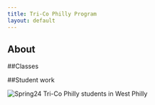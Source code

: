 ```yaml
---
title: Tri-Co Philly Program
layout: default
---
```


## About

##Classes

##Student work

![Spring24 Tri-Co Philly students in West Philly](https://drive.google.com/file/d/1_kejfEqDuJPt9kMZbPxBSLWQCvorPiH5/view)
